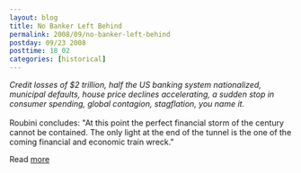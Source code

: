 ```yaml
---
layout: blog
title: No Banker Left Behind
permalink: 2008/09/no-banker-left-behind
postday: 09/23 2008
posttime: 18_02
categories: [historical]
---
```


<p><i>Credit losses of $2 trillion, half the US banking system nationalized, municipal defaults, house price declines accelerating, a sudden stop in consumer spending, global contagion, stagflation, you name it.<br />
</i><br />
Roubini concludes: "At this point the perfect financial storm of the century cannot be contained. The only light at the end of the tunnel is the one of the coming financial and economic train wreck."</p>
<p>Read <a href="http://smirkingchimp.com/thread/17372" target="_blank">more</a></p>

